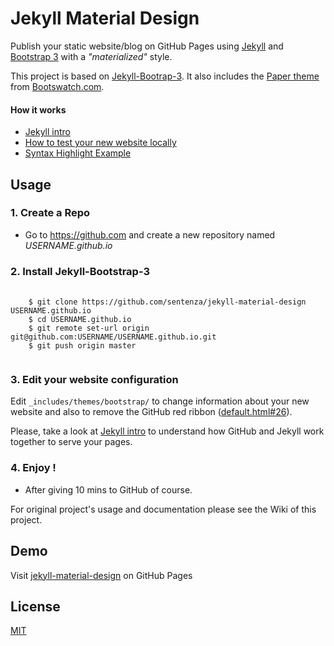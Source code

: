 Jekyll Material Design 
======================

Publish your static website/blog on GitHub Pages using [Jekyll](https://jekyllrb.com/) and [Bootstrap 3](https://github.com/twbs/bootstrap) with a *"materialized"* style.

This project is based on [Jekyll-Bootrap-3](https://github.com/dbtek/jekyll-bootstrap-3). It also includes the [Paper theme](http://bootswatch.com/paper) from [Bootswatch.com](http://bootswatch.com).

#### How it works

 - [Jekyll intro](http://sentenza.github.io/jekyll-material-design/lessons/2014/02/10/jekyll-intro)
 - [How to test your new website locally](http://sentenza.github.io/lessons/2016/01/17/testing-locally/)
 - [Syntax Highlight Example](http://sentenza.github.io/jekyll-material-design/lessons/2014/02/13/syntax-highlight-example)

## Usage

### 1. Create a Repo
- Go to <https://github.com> and create a new repository named *USERNAME.github.io*  

### 2. Install Jekyll-Bootstrap-3  
<pre>
  <code>
    $ git clone https://github.com/sentenza/jekyll-material-design USERNAME.github.io
    $ cd USERNAME.github.io
    $ git remote set-url origin git@github.com:USERNAME/USERNAME.github.io.git
    $ git push origin master  
  </code>
</pre> 

### 3. Edit your website configuration

Edit `_includes/themes/bootstrap/` to change information about your new website and also to remove the GitHub red ribbon ([default.html#26](https://github.com/sentenza/jekyll-material-design/blob/master/_includes/themes/bootstrap/default.html#L26)).

Please, take a look at [Jekyll intro](http://sentenza.github.io/jekyll-material-design/lessons/2014/02/10/jekyll-intro) to understand how GitHub and Jekyll work together to serve your pages.

### 4. Enjoy !
- After giving 10 mins to GitHub of course.  

For original project's usage and documentation please see the Wiki of this project.

## Demo

Visit [jekyll-material-design](https://sentenza.github.io/jekyll-material-design) on GitHub Pages

## License

[MIT](http://opensource.org/licenses/MIT)
